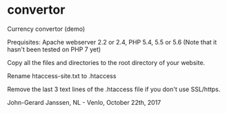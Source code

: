 # convertor
Currency convertor (demo)

Prequisites:
Apache webserver 2.2 or 2.4,
PHP 5.4, 5.5 or 5.6 (Note that it hasn't been tested on PHP 7 yet)

Copy all the files and directories to the root directory of your website.

Rename htaccess-site.txt to .htaccess

Remove the last 3 text lines of the .htaccess file if you don't use SSL/https.

John-Gerard Janssen,
NL - Venlo,
October 22th, 2017
